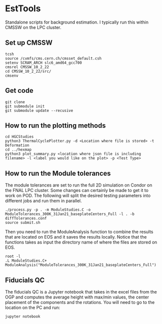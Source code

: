 # EstTools
Standalone scripts for background estimation. I typically run this within CMSSW on the LPC cluster. 

## Set up CMSSW

```
tcsh
source /cvmfs/cms.cern.ch/cmsset_default.csh
setenv SCRAM_ARCH slc6_amd64_gcc700
cmsrel CMSSW_10_2_22 
cd CMSSW_10_2_22/src/
cmsenv
```

## Get code
```
git clone 
git submodule init
git submodule update --recusive
```

## How to run the plotting methods

```
cd HGCStudies
python3 ThermalCyclePlotter.py -d <Location where file is stored> -t Deformation
cd ../hexmap
python3 plot_summary.py <location where json file is including filename> -l <label you would like on the plot> -p <Test Type>
```

## How to run the Module tolerances

The module tolerances are set to run the full 2D simulation on Condor on the FNAL LPC cluster. Some changes can certainly be made to get it to work on POD. The following will split the desired testing parameters into different jobs and run them in parallel.
```
./process.py -p . -m ModuleStudies.C -o ModuleTolerances_300K_31Jan21_baseplateCenters_Full -l . -b diffTolerances.conf
source submit.sh
```

Then you need to run the ModuleAnalysis function to combine the results that are located on EOS and it saves the results locally. Notice that the functions takes as input the directory name of where the files are stored on EOS.
```
root -l
.L ModuleStudies.C+
ModuleAnalysis("ModuleTolerances_300K_31Jan21_baseplateCenters_Full")
```

## Fiducials QC
The fiducials QC is a Jupyter notebook that takes in the excel files from the OGP and computes the average height with max/min values, the center placement of the components and the rotations. You will need to go to the location on the PC and run:
```
jupyter notebook
```
